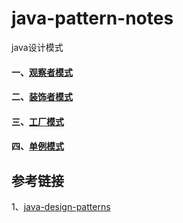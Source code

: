 # java-pattern-notes
java设计模式


#### 一、[观察者模式](./observer)

#### 二、[装饰者模式](./decorator)

#### 三、[工厂模式](./factory)

#### 四、[单例模式](./singleton)



## 参考链接
1、[java-design-patterns](https://github.com/iluwatar/java-design-patterns)

